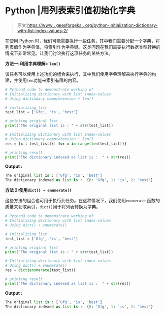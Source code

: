 # Python |用列表索引值初始化字典

> 原文:[https://www . geesforgeks . org/python-initialization-dictionary-with-list-index-values-2/](https://www.geeksforgeeks.org/python-initializing-dictionary-with-list-index-values-2/)

在使用 Python 时，我们可能需要执行一些任务，其中我们需要分配一个字典，将列表值作为字典值，将索引作为字典键。这类问题在我们需要执行数据类型转换的情况下非常常见。让我们讨论执行这项任务的某些方法。

**方法一:利用字典理解+ `len()`**

该任务可以使用上述功能的组合来执行，其中我们使用字典理解来执行字典的构建，并使用`len`功能来索引有限的内容。

```py
# Python3 code to demonstrate working of
# Initializing dictionary with list index-values
# Using dictionary comprehension + len()

# initializing list
test_list = ['Gfg', 'is', 'best']

# printing original list
print("The original list is : " + str(test_list))

# Initializing dictionary with list index-values
# Using dictionary comprehension + len()
res = {x : test_list[x] for x in range(len(test_list))}

# printing result
print("The dictionary indexed as list is :  " + str(res))
```

**Output :**

```py
The original list is : ['Gfg', 'is', 'best']
The dictionary indexed as list is :  {0: 'Gfg', 1: 'is', 2: 'best'}

```

**方法 2:使用`dict() + enumerate()`**

这些方法的组合也可用于执行此任务。在这种情况下，我们使用`enumerate` 函数的质量来获取索引，`dict()`用于将列表转换为字典。

```py
# Python3 code to demonstrate working of
# Initializing dictionary with list index-values
# Using dict() + enumerate()

# initializing list
test_list = ['Gfg', 'is', 'best']

# printing original list
print("The original list is : " + str(test_list))

# Initializing dictionary with list index-values
# Using dict() + enumerate()
res = dict(enumerate(test_list))

# printing result
print("The dictionary indexed as list is :  " + str(res))
```

**Output :**

```py
The original list is : ['Gfg', 'is', 'best']
The dictionary indexed as list is :  {0: 'Gfg', 1: 'is', 2: 'best'}

```